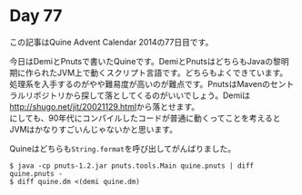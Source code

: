 # Day 77

この記事はQuine Advent Calendar 2014の77日目です。

今日はDemiとPnutsで書いたQuineです。DemiとPnutsはどちらもJavaの黎明期に作られたJVM上で動くスクリプト言語です。どちらもよくできています。
処理系を入手するのがやや難易度が高いのが難点です。PnutsはMavenのセントラルリポジトリから探して落としてくるのがいいでしょう。Demiは<http://shugo.net/jit/20021129.html>から落とせます。  
にしても、90年代にコンパイルしたコードが普通に動くってことを考えるとJVMはかなりすごいんじゃないかと思います。

Quineはどちらも`String.format`を呼び出してがんばりました。

```console
$ java -cp pnuts-1.2.jar pnuts.tools.Main quine.pnuts | diff quine.pnuts -
$ diff quine.dm <(demi quine.dm)
```
